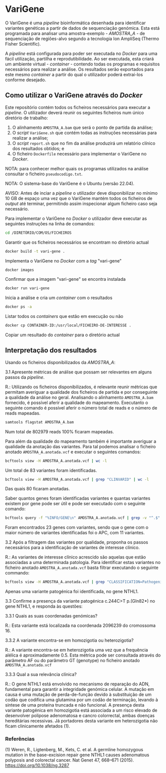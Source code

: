 # VariGene

O VariGene é uma *pipeline* bioinformática desenhada para identificar variantes genéticas a partir de dados de sequenciação genómica. Esta está programada para analisar uma amostra-exemplo - *AMOSTRA_A* - de sequenciação de regiões-alvo segundo a tecnologia Ion AmpliSeq (Thermo Fisher Scientific).

A *pipeline* está configurada para poder ser executada no *Docker* para uma fácil utilização, partilha e reprodutibilidade. Ao ser executada, esta criará um ambiente virtual - *container* - contendo todas os programas e requisitos necessários para realizar a análise. Os resultados serão exportados para este mesmo *container* a partir do qual o utilizador poderá extraí-los conforme desejado.

## Como utilizar o VariGene através do *Docker*

Este repositório contém todos os ficheiros necessários para executar a *pipeline*. O utilizador deverá reunir os seguintes ficheiros num único diretório de trabalho:

  1. O alinhamento `AMOSTRA_A.bam` que será o ponto de partida da análise;
  2. O *script* `VariGene.sh` que contém todas as instruções necessárias para realizar a análise;
  3. O *script* `report.sh` que no fim da análise produzirá um relatório clínico dos resultados obtidos; e
  4. O ficheiro `Dockerfile` necessário para implementar o VariGene no *Docker*.

NOTA: para conhecer melhor quais os programas utilizados na análise consultar o ficheiro `pseudocodigo.txt`.

NOTA: O sistema-base do VariGene é o Ubuntu (versão 22.04).

AVISO: Antes de inciar a *pipeline* o utilizador deve disponibilizar no mínimo 10 GB de espaço uma vez que o VariGene mantém todos os ficheiros de *output* até terminar, permitindo assim inspecionar algum ficheiro caso seja necessário.

Para implementar o VariGene no *Docker* o utilizador deve executar as seguintes instruções na linha de comandos:

```bash
cd /DIRETÓRIO/COM/OS/FICHEIROS
```

Garantir que os ficheiros necessários se encontram no diretório actual

```bash
docker build -t vari-gene .
```

Implementa o VariGene no *Docker* com a *tag* "vari-gene"

```bash
docker images
```

Confirmar que a imagem "vari-gene" se encontra instalada

```bash
docker run vari-gene
```

Inicia a análise e cria um *container* com o resultados

```bash
docker ps -a
```

Listar todos os *containers* que estão em execução ou não

```bash
docker cp CONTAINER-ID:/usr/local/FICHEIRO-DE-INTERESSE .
```

Copiar um resultado do *container* para o diretório actual


## Interpretação dos resultados

Usando os ficheiros disponibilizados da *AMOSTRA_A*:

  3.1 Apresente métricas de análise que possam ser relevantes em alguns passos da *pipeline*.

  R.: Utilizando os ficheiros disponibilizados, é relevante reunir métricas que permitam averiguar a qualidade dos ficheiros de partida e por conseguinte a qualidade da análise no geral. Analisando o alinhamento `AMOSTRA_A.bam` fornecido, é possível aferir a qualidade do mapeamento.
  Executanto o seguinte comando é possível aferir o número total de reads e o número de reads mapeadas.
  
  ```bash
  samtools flagstat AMOSTRA_A.bam
  ```
  
  Num total de 802979 reads 100% ficaram mapeadas.
  
  Para além da qualidade do mapeamento também é importante averiguar a qualidade da anotação das variantes. Para tal podemos analisar o ficheiro anotado `AMOSTRA_A.anotada.vcf` e executar o seguintes comandos:
  
  ```bash
  bcftools view -H AMOSTRA_A.anotada.vcf | wc -l
  ```
  
  Um total de 83 variantes foram identificadas.

  ```bash
  bcftools view -H AMOSTRA_A.anotada.vcf | grep "CLINVARID" | wc -l
  ```
  
  Das quais 80 ficaram anotadas.
  
  Saber quantos genes foram identificadas variantes e quantas variantes existem por gene pode ser útil e pode ser executado com o seguinte comando:
  
  ```bash
  bcftools query -f "%INFO/GENE\n" AMOSTRA_A.anotada.vcf | grep -v "^.$" | cut -d ":" -f 1 | uniq -c
  ```
  
  Foram encontrados 23 genes com variantes, sendo que o gene com o maior número de variantes identificadas foi o APC, com 11 variantes.

  3.2 Após a filtragem das variantes por qualidade, proponha os passos necessários para a identificação de variantes de interesse clínico.

  R.: As variantes de interesse clínico acrescido são aquelas que estão associadas a uma determinada patologia. Para identificar estas variantes no ficheiro anotado `AMOSTRA_A.anotada.vcf` basta filtrar executando o seguinte commando:

   ```bash
  bcftools view -H AMOSTRA_A.anotada.vcf | grep "CLASSIFICATION=Pathogenic"
  ```
  
  Apenas uma variante patogénica foi identificada, no gene NTHL1.

  3.3 Confirme a presença da variante patogénica c.244C>T p.(Gln82*) no gene NTHL1, e responda às questões:

  3.3.1 Quais as suas coordenadas genómicas?

  R.: Esta variante está localizada na coordenada 2096239 do cromossoma 16.

  3.3.2 A variante encontra-se em homozigotia ou heterozigotia?

  R.: A variante encontra-se em heterozigotia uma vez que a frequência alélica é aproximadamente 0.5. Esta métrica pode ser consultada através do parâmetro AF ou do parâmetro GT (genotype) no ficheiro anotado `AMOSTRA_A.anotada.vcf`
  
  3.3.3 Qual a sua relevância clínica?

  R.: O gene NTHL1 está envolvido no mecanismo de reparação do ADN, fundamental para garantir a integridade genómica celular. A mutação em causa é uma mutação de perda-de-função devido à substituição de um codão que codifica uma glutamina por um codão de terminação, levando à         sintese de uma proteína truncada e não funcional. A presença desta variante patogénica em homozigotia está associada a um risco elevado de desenvolver polipose adenomatosa e cancro colorrectal, ambas doenças hereditárias recessivas. Já portadores desta variante em heterozigotia     não ficam clinicamente afetados (1).

  ### Referências

  (1) Weren, R., Ligtenberg, M., Kets, C. et al. A germline homozygous mutation in the base-excision repair gene NTHL1 causes adenomatous polyposis and colorectal cancer. Nat Genet 47, 668–671 (2015). https://doi.org/10.1038/ng.3287
  
